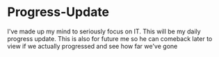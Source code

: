 # Progress-Update
I've made up my mind to seriously focus on IT. This will be my daily progress update. This is also for future me so he can comeback later to view if we actually progressed and see how far we've gone
